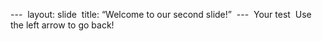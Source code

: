 ---  
layout: slide  
title: “Welcome to our second slide!”  
---  
Your test  
Use the left arrow to go back! 

